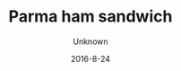 ---
title: 'Parma ham sandwich'
description: 'Organic homemade whole-grain bun with artichoke cream, lettuce, parma or serrano ham, and fresh tomato. '
color: '#ffffff'
price: '60'
size: '1'
category: sandwichSalad
tags: null
meta:
    id: 061bd30824f32dc77befd6104d8ef02c304d6fa7
    parentId: f20f57fa9c3d8bff0902cfb33f350091a3a48d51
    language: en
date: '2016-8-24'
author: Unknown
---